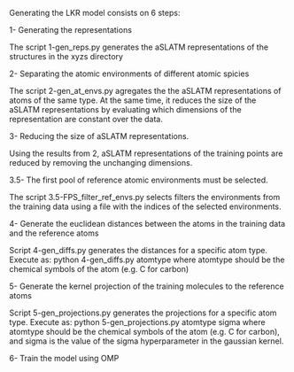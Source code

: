 Generating the LKR model consists on 6 steps:

1- Generating the representations

The script 1-gen_reps.py generates the aSLATM representations of the structures in the xyzs directory

2- Separating the atomic environments of different atomic spicies

The script 2-gen_at_envs.py agregates the the aSLATM representations of atoms of the same type. 
At the same time, it reduces the size of the aSLATM representations by evaluating which dimensions of the representation are constant over the data.

3- Reducing the size of aSLATM representations.

Using the results from 2, aSLATM representations of the training points are reduced by removing the unchanging dimensions.

3.5- The first pool of reference atomic environments must be selected.

The script 3.5-FPS_filter_ref_envs.py selects filters the environments from the training data using a file with the indices of the selected environments.


4- Generate the euclidean distances between the atoms in the training data and the reference atoms
    
Script 4-gen_diffs.py generates the distances for a specific atom type. Execute as:
    python 4-gen_diffs.py atomtype
where atomtype should be the chemical symbols of the atom (e.g. C for carbon)

5- Generate the kernel projection of the training molecules to the reference atoms

Script 5-gen_projections.py generates the projections for a specific atom type. Execute as:
    python 5-gen_projections.py atomtype sigma
where atomtype should be the chemical symbols of the atom (e.g. C for carbon), and sigma is the value of the sigma hyperparameter in the gaussian kernel.


6- Train the model using OMP

